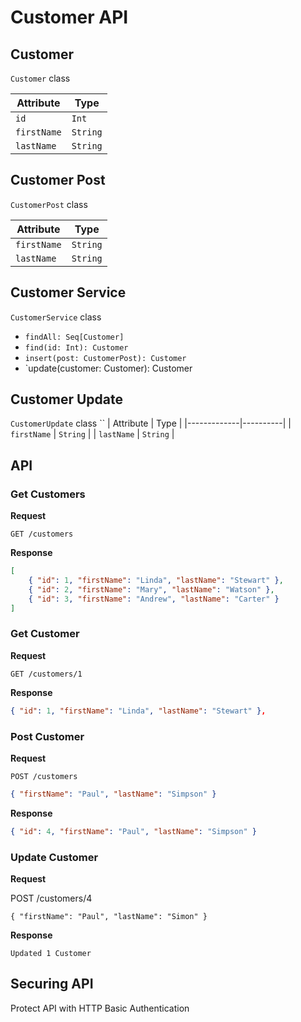 # Customer API

## Customer

`Customer` class

| Attribute   | Type     |
|-------------|----------|
| `id`        | `Int`    |
| `firstName` | `String` |
| `lastName`  | `String` |

## Customer Post

`CustomerPost` class

| Attribute   | Type     |
|-------------|----------|
| `firstName` | `String` |
| `lastName`  | `String` |

## Customer Service

`CustomerService` class

* `findAll: Seq[Customer]`
* `find(id: Int): Customer`
* `insert(post: CustomerPost): Customer`
* `update(customer: Customer): Customer

## Customer Update

`CustomerUpdate` class
``
| Attribute   | Type     |
|-------------|----------|
| `firstName` | `String` |
| `lastName`  | `String` |

## API

### Get Customers

**Request**

`GET /customers`

**Response**

```json
[
    { "id": 1, "firstName": "Linda", "lastName": "Stewart" },
    { "id": 2, "firstName": "Mary", "lastName": "Watson" },
    { "id": 3, "firstName": "Andrew", "lastName": "Carter" }
]
```

### Get Customer

**Request**

`GET /customers/1`

**Response**

```json
{ "id": 1, "firstName": "Linda", "lastName": "Stewart" },
```

### Post Customer

**Request**

`POST /customers`

```json
{ "firstName": "Paul", "lastName": "Simpson" }
```

**Response**

```json 
{ "id": 4, "firstName": "Paul", "lastName": "Simpson" }
```

### Update Customer

**Request**

POST /customers/4

```
{ "firstName": "Paul", "lastName": "Simon" }
```

**Response**

```
Updated 1 Customer
```

## Securing API

Protect API with HTTP Basic Authentication
